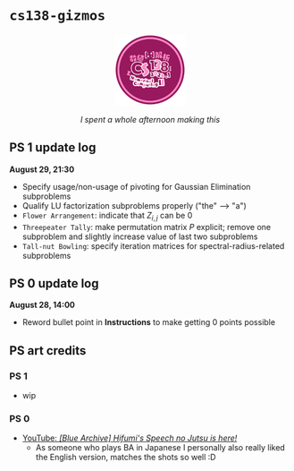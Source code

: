 # `cs138-gizmos`

<div align="center">

<img src="./assets/138_logo.png" width="25%" />

<i>I spent a whole afternoon making this</i>

</div>

## PS 1 update log

**August 29, 21:30**

- Specify usage/non-usage of pivoting for Gaussian Elimination subproblems
- Qualify LU factorization subproblems properly ("the" –> "a")
- `Flower Arrangement`: indicate that $`Z_{i,j}`$ can be $`0`$
- `Threepeater Tally`: make permutation matrix $`P`$ explicit; remove one subproblem and slightly increase value of last two subproblems
- `Tall-nut Bowling`: specify iteration matrices for spectral-radius-related subproblems

## PS 0 update log

**August 28, 14:00**

- Reword bullet point in **Instructions** to make getting $`0`$ points possible

## PS art credits

### PS 1

- wip

### PS 0

- [YouTube: _\[Blue Archive\] Hifumi's Speech no Jutsu is here!_](https://www.youtube.com/watch?v=xeMNQBdg-Wo)
  - As someone who plays BA in Japanese I personally also really liked the English version, matches the shots so well :D
